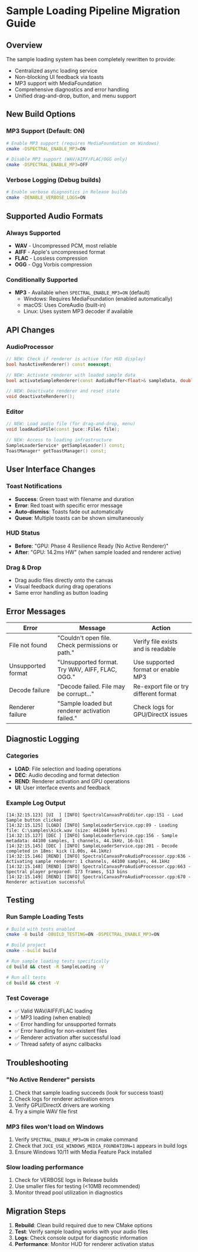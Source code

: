 # Sample Loading Pipeline Migration Guide

## Overview

The sample loading system has been completely rewritten to provide:
- Centralized async loading service
- Non-blocking UI feedback via toasts
- MP3 support with MediaFoundation
- Comprehensive diagnostics and error handling
- Unified drag-and-drop, button, and menu support

## New Build Options

### MP3 Support (Default: ON)
```bash
# Enable MP3 support (requires MediaFoundation on Windows)
cmake -DSPECTRAL_ENABLE_MP3=ON

# Disable MP3 support (WAV/AIFF/FLAC/OGG only)
cmake -DSPECTRAL_ENABLE_MP3=OFF
```

### Verbose Logging (Debug builds)
```bash
# Enable verbose diagnostics in Release builds
cmake -DENABLE_VERBOSE_LOGS=ON
```

## Supported Audio Formats

### Always Supported
- **WAV** - Uncompressed PCM, most reliable
- **AIFF** - Apple's uncompressed format
- **FLAC** - Lossless compression
- **OGG** - Ogg Vorbis compression

### Conditionally Supported
- **MP3** - Available when `SPECTRAL_ENABLE_MP3=ON` (default)
  - Windows: Requires MediaFoundation (enabled automatically)
  - macOS: Uses CoreAudio (built-in)
  - Linux: Uses system MP3 decoder if available

## API Changes

### AudioProcessor
```cpp
// NEW: Check if renderer is active (for HUD display)
bool hasActiveRenderer() const noexcept;

// NEW: Activate renderer with loaded sample data
bool activateSampleRenderer(const AudioBuffer<float>& sampleData, double sourceSampleRate);

// NEW: Deactivate renderer and reset state
void deactivateRenderer();
```

### Editor
```cpp
// NEW: Load audio file (for drag-and-drop, menu)
void loadAudioFile(const juce::File& file);

// NEW: Access to loading infrastructure
SampleLoaderService* getSampleLoader() const;
ToastManager* getToastManager() const;
```

## User Interface Changes

### Toast Notifications
- **Success**: Green toast with filename and duration
- **Error**: Red toast with specific error message
- **Auto-dismiss**: Toasts fade out automatically
- **Queue**: Multiple toasts can be shown simultaneously

### HUD Status
- **Before**: "GPU: Phase 4 Resilience Ready (No Active Renderer)"
- **After**: "GPU: 14.2ms HW" (when sample loaded and renderer active)

### Drag & Drop
- Drag audio files directly onto the canvas
- Visual feedback during drag operations
- Same error handling as button loading

## Error Messages

| Error | Message | Action |
|-------|---------|--------|
| File not found | "Couldn't open file. Check permissions or path." | Verify file exists and is readable |
| Unsupported format | "Unsupported format. Try WAV, AIFF, FLAC, OGG." | Use supported format or enable MP3 |
| Decode failure | "Decode failed. File may be corrupt..." | Re-export file or try different format |
| Renderer failure | "Sample loaded but renderer activation failed." | Check logs for GPU/DirectX issues |

## Diagnostic Logging

### Categories
- **LOAD**: File selection and loading operations
- **DEC**: Audio decoding and format detection  
- **REND**: Renderer activation and GPU operations
- **UI**: User interface events and feedback

### Example Log Output
```
[14:32:15.123] [UI  ] [INFO] SpectralCanvasProEditor.cpp:151 - Load Sample button clicked
[14:32:15.125] [LOAD] [INFO] SampleLoaderService.cpp:89 - Loading file: C:\samples\kick.wav (size: 441044 bytes)
[14:32:15.127] [DEC ] [INFO] SampleLoaderService.cpp:156 - Sample metadata: 44100 samples, 1 channels, 44.1kHz, 16-bit
[14:32:15.145] [DEC ] [INFO] SampleLoaderService.cpp:201 - Decode completed in 18ms: kick (1.00s, 44.1kHz)
[14:32:15.146] [REND] [INFO] SpectralCanvasProAudioProcessor.cpp:636 - Activating sample renderer: 1 channels, 44100 samples, 44.1kHz
[14:32:15.148] [REND] [INFO] SpectralCanvasProAudioProcessor.cpp:663 - Spectral player prepared: 173 frames, 513 bins
[14:32:15.149] [REND] [INFO] SpectralCanvasProAudioProcessor.cpp:670 - Renderer activation successful
```

## Testing

### Run Sample Loading Tests
```bash
# Build with tests enabled
cmake -B build -DBUILD_TESTING=ON -DSPECTRAL_ENABLE_MP3=ON

# Build project
cmake --build build

# Run sample loading tests specifically
cd build && ctest -R SampleLoading -V

# Run all tests
cd build && ctest -V
```

### Test Coverage
- ✅ Valid WAV/AIFF/FLAC loading
- ✅ MP3 loading (when enabled)
- ✅ Error handling for unsupported formats
- ✅ Error handling for non-existent files
- ✅ Renderer activation after successful load
- ✅ Thread safety of async callbacks

## Troubleshooting

### "No Active Renderer" persists
1. Check that sample loading succeeds (look for success toast)
2. Check logs for renderer activation errors
3. Verify GPU/DirectX drivers are working
4. Try a simple WAV file first

### MP3 files won't load on Windows
1. Verify `SPECTRAL_ENABLE_MP3=ON` in cmake command
2. Check that `JUCE_USE_WINDOWS_MEDIA_FOUNDATION=1` appears in build logs
3. Ensure Windows 10/11 with Media Feature Pack installed

### Slow loading performance
1. Check for VERBOSE logs in Release builds
2. Use smaller files for testing (<10MB recommended)
3. Monitor thread pool utilization in diagnostics

## Migration Steps

1. **Rebuild**: Clean build required due to new CMake options
2. **Test**: Verify sample loading works with your audio files
3. **Logs**: Check console output for diagnostic information
4. **Performance**: Monitor HUD for renderer activation status